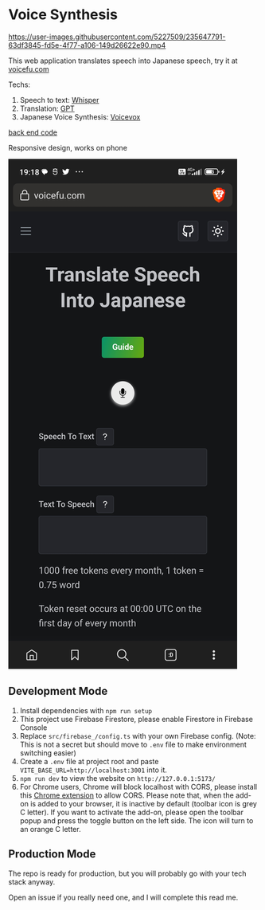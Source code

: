 # Voice Synthesis

https://user-images.githubusercontent.com/5227509/235647791-63df3845-fd5e-4f77-a106-149d26622e90.mp4

This web application translates speech into Japanese speech, try it at [voicefu.com](https://voicefu.com/)

Techs:

1. Speech to text: [Whisper](https://platform.openai.com/docs/guides/speech-to-text)
2. Translation: [GPT](https://platform.openai.com/docs/guides/chat)
3. Japanese Voice Synthesis: [Voicevox](https://github.com/VOICEVOX/voicevox_engine)

[back end code](https://github.com/tylim88/Voicefu-back-end)

Responsive design, works on phone

![phone interface](./phone.jpg)

## Development Mode

1. Install dependencies with `npm run setup`
2. This project use Firebase Firestore, please enable Firestore in Firebase Console
3. Replace `src/firebase_/config.ts` with your own Firebase config. (Note: This is not a secret but should move to `.env` file to make environment switching easier)
4. Create a `.env` file at project root and paste `VITE_BASE_URL=http://localhost:3001` into it.
5. `npm run dev` to view the website on `http://127.0.0.1:5173/`
6. For Chrome users, Chrome will block localhost with CORS, please install this [Chrome extension](https://chrome.google.com/webstore/detail/allow-cors-access-control/lhobafahddgcelffkeicbaginigeejlf) to allow CORS. Please note that, when the add-on is added to your browser, it is inactive by default (toolbar icon is grey C letter). If you want to activate the add-on, please open the toolbar popup and press the toggle button on the left side. The icon will turn to an orange C letter.

## Production Mode

The repo is ready for production, but you will probably go with your tech stack anyway.

Open an issue if you really need one, and I will complete this read me.

